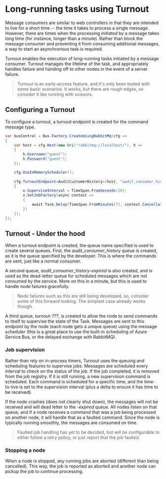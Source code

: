 # Long-running tasks using Turnout

Message consumers are similar to web controllers in that they are intended to live for a short time -- the time 
it takes to process a single message. However, there are times when the processing *initiated* by a message takes 
long time (for instance, longer than a minute). Rather than block the message consumer and preventing it from 
consuming additional messages, a way to start an asynchronous task is required.

Turnout enables the execution of long-running tasks initiated by a message consumer. Turnout manages the lifetime 
of the task, and appropriately handles failure and handing off to other nodes in the event of a server failure.

> Turnout is an early-access feature, and it's only been tested with some basic scenarios. It works, but there 
> are rough edges, so consider it like running with scissors.

## Configuring a Turnout

To configure a turnout, a turnout endpoint is created for the command message type.

```csharp
var busControl = Bus.Factory.CreateUsingRabbitMq(cfg =>
{
    var host = cfg.Host(new Uri("rabbitmq://localhost/"), h =>
    {
        h.Username("guest");
        h.Password("guest");
    });

    cfg.UseInMemoryScheduler();
    
    cfg.TurnoutEndpoint<AuditCustomerHistory>(host, "audit_consumer_history", e =>
    {
        x.SuperviseInterval = TimeSpan.FromSeconds(30);
        x.SetJobFactory(async context =>
        {
            await Task.Delay(TimeSpan.FromMinutes(7), context.CancellationToken);
        })
    });
});
```

## Turnout - Under the hood

When a turnout endpoint is created, the queue name specified is used to create several queues. First, the 
*audit_consumer_history* queue is created, as it is the queue specified by the developer. This is where the 
commands are sent, just like a normal consumer.

A second queue, *audit_consumer_history-expired* is also created, and is used as the dead-letter queue for scheduled 
messages which are not consumed by the service. More on this in a minute, but this is used to handle node failures gracefully.

> Node failures such as this are still being developed, so, consider some of this forward looking. The simplest case already works though.

A third queue, *turnout-???*, is created to allow the node to send commands to itself to supervise the state of the Task. 
Messages are sent to this endpoint by the node (each node gets a unique queue) using the message scheduler (this is a 
great place to use the built-in scheduling of Azure Service Bus, or the delayed exchange with RabbitMQ).

### Job supervision

Rather than rely on in-process timers, Turnout uses the queuing and scheduling features to supervise jobs. 
Messages are scheduled every interval to check on the status of the job. If the job completed, it is removed 
from the job registry. If it is still running, a new supervision command is scheduled. Each command is scheduled 
for a specific time, and the time-to-live is set to the supervision interval (plus a delta to ensure it has time to be received).

If the node crashes (does not cleanly shut down), the messages will not be received and will dead letter 
to the *-expired* queue. All nodes listen on that queue, and if a node receives a command that was a job
being processed on another node, it will handle that as a faulted command. Since the node is typically running 
smoothly, the messages are consumed on time.

> Faulted job handling has yet to be decided, but will be configurable to either follow a retry policy, 
> or just report that the job faulted.

### Stopping a node

When a node is stopped, any running jobs are aborted (different than being cancelled). This way, the job is 
reported as aborted and another node can pickup the job to continue processing.


